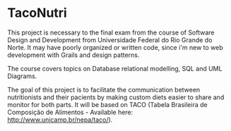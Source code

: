 # TacoNutri

This project is necessary to the final exam from the course of Software Design and Development from Universidade Federal do Rio Grande do Norte. It may have poorly organized or written code, since i'm new to web development with Grails and design patterns.

The course covers topics on Database relational modelling, SQL and UML Diagrams.

The goal of this project is to facilitate the communication between nutritionists and their pacients by making custom diets easier to share and monitor for both parts. It will be based on TACO (Tabela Brasileira de Composição de Alimentos - Available here: http://www.unicamp.br/nepa/taco/). 

